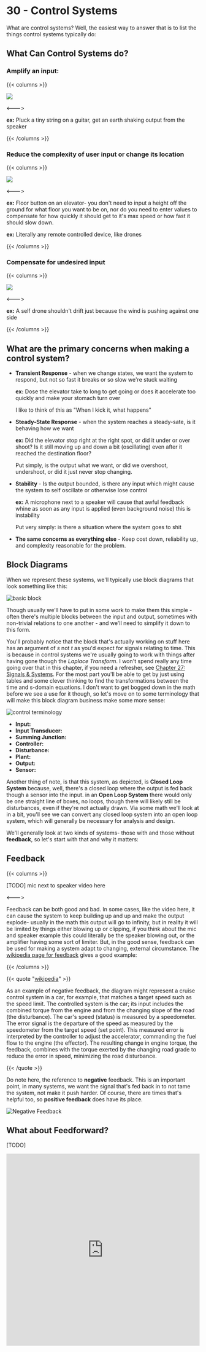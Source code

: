 # 30 - Control Systems

What are control systems? Well, the easiest way to answer that is to list the things control systems typically do:

## What Can Control Systems do?

### Amplify an input:

{{< columns >}}

<img src="/eng/amptheory.png" class="center">

<--->

**ex:** Pluck a tiny string on a guitar, get an earth shaking output from the speaker

{{< /columns >}}

### Reduce the complexity of user input or change its location

{{< columns >}}

<img src="/eng/simplifyinputtheory.png" class="center">

<--->

**ex:** Floor button on an elevator- you don't need to input a height off the ground for what floor you want to be on, nor do you need to enter values to compensate for how quickly it should get to it's max speed or how fast it should slow down.

**ex:** Literally any remote controlled device, like drones

{{< /columns >}}

### Compensate for undesired input

{{< columns >}}

<img src="/eng/compensationtheory.png" class="center">

<--->

**ex:** A self drone shouldn't drift just because the wind is pushing against one side

{{< /columns >}}

## What are the primary concerns when making a control system?

* **Transient Response** - when we change states, we want the system to respond, but not so fast it breaks or so slow we're stuck waiting

  **ex:** Dose the elevator take to long to get going or does it accelerate too quickly and make your stomach turn over

  I like to think of this as "When I kick it, what happens"

* **Steady-State Response** - when the system reaches a steady-sate, is it behaving how we want

  **ex:** Did the elevator stop right at the right spot, or did it under or over shoot? Is it still moving up and down a bit (oscillating) even after it reached the destination floor? 

  Put simply, is the output what we want, or did we overshoot, undershoot, or did it just never stop changing.

* **Stability** - Is the output bounded, is there any input which might cause the system to self oscillate or otherwise lose control

  **ex:** A microphone next to a speaker will cause that awful feedback whine as soon as any input is applied (even background noise) this is instability

  Put very simply:  is there a situation where the system goes to shit

* **The same concerns as everything else** - Keep cost down, reliability up, and complexity reasonable for the problem. 

## Block Diagrams

When we represent these systems, we'll typically use block diagrams that look something like this:

![basic block](/eng/basiclinctrlsys.png)

Though usually we'll have to put in some work to make them this simple - often there's multiple blocks between the input and output, sometimes with non-trivial relations to one another - and we'll need to simplify it down to this form.

You'll probably notice that the block that's actually working on stuff here has an argument of *s* not *t* as you'd expect for signals relating to time. This is because in control systems we're usually going to work with things after having gone though the *Laplace Transform*. I won't spend really any time going over that in this chapter, if you need a refresher, see <a href="/engineering/signals/sigandsys">Chapter 27: Signals & Systems</a>. For the most part you'll be able to get by just using tables and some clever thinking to find the transformations between the time and s-domain equations. I don't want to get bogged down in the math before we see a use for it though, so let's move on to some terminology that will make this block diagram business make some more sense:

![control terminology](/eng/controlterminologybd.webp)

* **Input:**
* **Input Transducer:**
* **Summing Junction:**
* **Controller:**
* **Disturbance:**
* **Plant:**
* **Output:**
* **Sensor:**

Another thing of note, is that this system, as depicted, is **Closed Loop System** because, well, there's a closed loop where the output is fed back though a sensor into the input. in an **Open Loop System** there would only be one straight line of boxes, no loops, though there will likely still be disturbances, even if they're not actually drawn. Via some math we'll look at in a bit, you'll see we can convert any closed loop system into an open loop system, which will generally be necessary for analysis and design.

We'll generally look at two kinds of systems- those with and those without **feedback**, so let's start with that and why it matters:

## Feedback

{{< columns >}}

[TODO] mic next to speaker video here

<--->

Feedback can be both good and bad. In some cases, like the video here, it can cause the system to keep building up and up and make the output explode- usually in the math this output will go to infinity, but in reality it will be limited by things either blowing up or clipping, if you think about the mic and speaker example this could literally be the speaker blowing out, or the amplifier having some sort of limiter. But, in the good sense, feedback can be used for making a system adapt to changing, external circumstance. The [wikipedia page for feedback](https://en.wikipedia.org/wiki/Feedback) gives a good example:

{{< /columns >}}

{{< quote "[wikipedia](https://en.wikipedia.org/wiki/Feedback)" >}}

As an example of negative feedback, the diagram might represent a cruise control system in a car, for example, that matches a target speed such as the speed limit. The controlled system is the car; its input includes the combined torque from the engine and from the changing slope of the road (the disturbance). The car's speed (status) is measured by a speedometer. The error signal is the departure of the speed as measured by the speedometer from the target speed (set point). This measured error is interpreted by the controller to adjust the accelerator, commanding the fuel flow to the engine (the effector). The resulting change in engine torque, the feedback, combines with the torque exerted by the changing road grade to reduce the error in speed, minimizing the road disturbance.

{{< /quote >}}

Do note here, the reference to **negative** feedback. This is an important point, in many systems, we want the signal that's fed back in to not tame the system, not make it push harder. Of course, there are times that's helpful too, so **positive feedback** does have its place.

![Negative Feedback](/eng/negfeedback.webp)

## What about Feedforward?

[TODO]

<iframe width="100%" height="500" src="https://www.youtube.com/embed/qKy98Cbcltw" frameborder="0" allow="accelerometer; autoplay; clipboard-write; encrypted-media; gyroscope; picture-in-picture" allowfullscreen></iframe>

